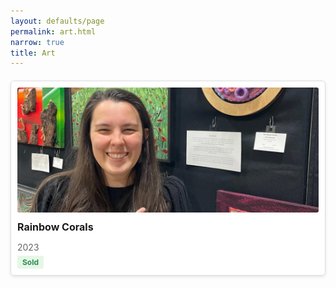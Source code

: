 ```yaml
---
layout: defaults/page
permalink: art.html
narrow: true
title: Art
---
```

<style>
.gallery {
  display: grid;
  grid-template-columns: repeat(auto-fill, minmax(250px, 1fr));
  grid-gap: 20px;
  margin: 20px 0;
}

.gallery-item {
  border: 1px solid #ddd;
  border-radius: 5px;
  padding: 10px;
  background-color: #fff;
  box-shadow: 0 2px 5px rgba(0,0,0,0.1);
  transition: transform 0.3s ease;
}

.gallery-item:hover {
  transform: translateY(-5px);
}

.gallery-image {
  width: 100%;
  height: 200px;
  object-fit: cover;
  border-radius: 3px;
  cursor: pointer;
}

.gallery-info {
  margin-top: 10px;
}

.gallery-title {
  font-weight: bold;
  font-size: 16px;
  margin: 5px 0;
}

.gallery-date {
  color: #666;
  font-size: 14px;
  margin-bottom: 5px;
}

.gallery-status {
  display: inline-block;
  padding: 3px 8px;
  border-radius: 3px;
  font-size: 12px;
  font-weight: bold;
}

.for-sale {
  background-color: #e6f7e6;
  color: #2e8b57;
}

.not-for-sale {
  background-color: #f7e6e6;
  color: #8b2e2e;
}

/* Modal styles for enlarged image view */
.modal {
  display: none;
  position: fixed;
  z-index: 1000;
  left: 0;
  top: 0;
  width: 100%;
  height: 100%;
  background-color: rgba(0,0,0,0.8);
}
.modal-content {
  margin: auto;
  display: block;
  max-width: 90%;
  max-height: 80vh;
  object-fit: contain; /* This preserves aspect ratio */
  cursor: default; /* Keep default cursor over the image */
}

.modal-caption {
  color: white;
  text-align: center;
  padding: 10px;
  width: 80%;
  margin: auto;
}

.close {
  position: absolute;
  top: 15px;
  right: 35px;
  color: #f1f1f1;
  font-size: 40px;
  font-weight: bold;
  transition: 0.3s;
  cursor: pointer;
  z-index: 1001; /* Ensure close button is above other elements */
}

.close:hover {
  color: #bbb;
}

/* Add instructions text */
.modal-instructions {
  position: absolute;
  bottom: 20px;
  left: 0;
  width: 100%;
  color: #ccc;
  font-size: 14px;
  text-align: center;
}

.close:hover {
  color: #bbb;
}

@media only screen and (max-width: 700px) {
  .modal-content {
    width: 100%;
  }
}
</style>

<div class="gallery">
  <!-- Art Item 1 -->
  <div class="gallery-item">
    <img src="theme/img/artsfest_2023-1.jpg" alt="Rainbow Corals" class="gallery-image" onclick="openModal(this)">
    <div class="gallery-info">
      <h3 class="gallery-title">Rainbow Corals</h3>
      <p class="gallery-date">2023</p>
      <span class="gallery-status for-sale">Sold</span>
    </div>
  </div>
  
  <!-- Add more art items as needed -->
</div>

<!-- Modal for enlarged images -->
<div id="imageModal" class="modal">
  <span class="close" onclick="closeModal()">&times;</span>
  <img class="modal-content" id="enlargedImage">
  <div id="caption" class="modal-caption"></div>
</div>

<script>
function openModal(img) {
  var modal = document.getElementById("imageModal");
  var modalImg = document.getElementById("enlargedImage");
  var captionText = document.getElementById("caption");
  
  modal.style.display = "block";
  modalImg.src = img.src;
  captionText.innerHTML = img.alt;
}

function closeModal() {
  document.getElementById("imageModal").style.display = "none";
}

// Close the modal when clicking outside the image
window.onclick = function(event) {
  var modal = document.getElementById("imageModal");
  if (event.target == modal) {
    modal.style.display = "none";
  }
  
// Close the modal when hitting esc key
document.addEventListener('keydown', function(event) {
  if (event.key === 'Escape') {
    closeModal();
  }
}
</script>
